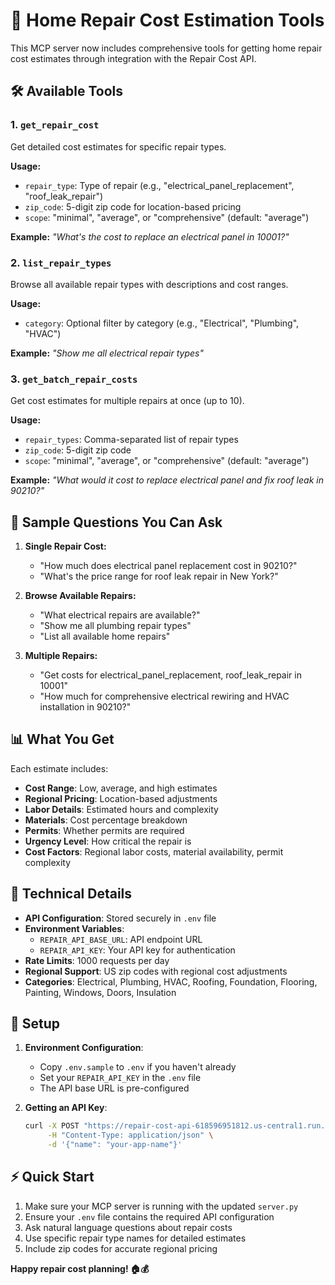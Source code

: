 # 🔧 Home Repair Cost Estimation Tools

This MCP server now includes comprehensive tools for getting home repair cost estimates through integration with the Repair Cost API.

## 🛠️ Available Tools

### 1. `get_repair_cost`
Get detailed cost estimates for specific repair types.

**Usage:**
- `repair_type`: Type of repair (e.g., "electrical_panel_replacement", "roof_leak_repair")
- `zip_code`: 5-digit zip code for location-based pricing
- `scope`: "minimal", "average", or "comprehensive" (default: "average")

**Example:** *"What's the cost to replace an electrical panel in 10001?"*

### 2. `list_repair_types`
Browse all available repair types with descriptions and cost ranges.

**Usage:**
- `category`: Optional filter by category (e.g., "Electrical", "Plumbing", "HVAC")

**Example:** *"Show me all electrical repair types"*

### 3. `get_batch_repair_costs`
Get cost estimates for multiple repairs at once (up to 10).

**Usage:**
- `repair_types`: Comma-separated list of repair types
- `zip_code`: 5-digit zip code
- `scope`: "minimal", "average", or "comprehensive" (default: "average")

**Example:** *"What would it cost to replace electrical panel and fix roof leak in 90210?"*

## 🎯 Sample Questions You Can Ask

1. **Single Repair Cost:**
   - "How much does electrical panel replacement cost in 90210?"
   - "What's the price range for roof leak repair in New York?"

2. **Browse Available Repairs:**
   - "What electrical repairs are available?"
   - "Show me all plumbing repair types"
   - "List all available home repairs"

3. **Multiple Repairs:**
   - "Get costs for electrical_panel_replacement, roof_leak_repair in 10001"
   - "How much for comprehensive electrical rewiring and HVAC installation in 90210?"

## 📊 What You Get

Each estimate includes:
- **Cost Range**: Low, average, and high estimates
- **Regional Pricing**: Location-based adjustments
- **Labor Details**: Estimated hours and complexity
- **Materials**: Cost percentage breakdown
- **Permits**: Whether permits are required
- **Urgency Level**: How critical the repair is
- **Cost Factors**: Regional labor costs, material availability, permit complexity

## 🔑 Technical Details

- **API Configuration**: Stored securely in `.env` file
- **Environment Variables**: 
  - `REPAIR_API_BASE_URL`: API endpoint URL
  - `REPAIR_API_KEY`: Your API key for authentication
- **Rate Limits**: 1000 requests per day
- **Regional Support**: US zip codes with regional cost adjustments
- **Categories**: Electrical, Plumbing, HVAC, Roofing, Foundation, Flooring, Painting, Windows, Doors, Insulation

## 🚀 Setup

1. **Environment Configuration**: 
   - Copy `.env.sample` to `.env` if you haven't already
   - Set your `REPAIR_API_KEY` in the `.env` file
   - The API base URL is pre-configured

2. **Getting an API Key**:
   ```bash
   curl -X POST "https://repair-cost-api-618596951812.us-central1.run.app/api/v1/auth/create-key" \
        -H "Content-Type: application/json" \
        -d '{"name": "your-app-name"}'
   ```

## ⚡ Quick Start

1. Make sure your MCP server is running with the updated `server.py`
2. Ensure your `.env` file contains the required API configuration
3. Ask natural language questions about repair costs
4. Use specific repair type names for detailed estimates
5. Include zip codes for accurate regional pricing

**Happy repair cost planning! 🏠💰**